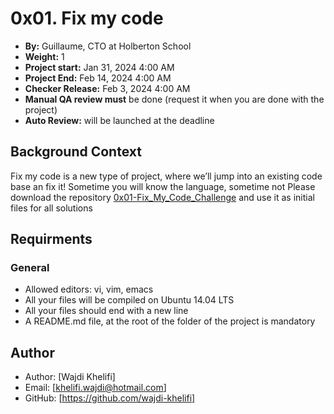 # 0x01. Fix my code

- **By:** Guillaume, CTO at Holberton School
- **Weight:** 1
- **Project start:** Jan 31, 2024 4:00 AM
- **Project End:** Feb 14, 2024 4:00 AM
- **Checker Release:** Feb 3, 2024 4:00 AM
- **Manual QA review must** be done (request it when you are done with the project)
- **Auto Review:** will be launched at the deadline

## Background Context
Fix my code is a new type of project, where we’ll jump into an existing code base an fix it!
Sometime you will know the language, sometime not
Please download the repository [0x01-Fix_My_Code_Challenge](https://github.com/alx-tools/0x01-Fix_My_Code_Challenge) and use it as initial files for all solutions

## Requirments
### General

- Allowed editors: vi, vim, emacs
- All your files will be compiled on Ubuntu 14.04 LTS
- All your files should end with a new line
- A README.md file, at the root of the folder of the project is mandatory

## Author
- Author: [Wajdi Khelifi]
- Email: [khelifi.wajdi@hotmail.com]
- GitHub: [https://github.com/wajdi-khelifi]

